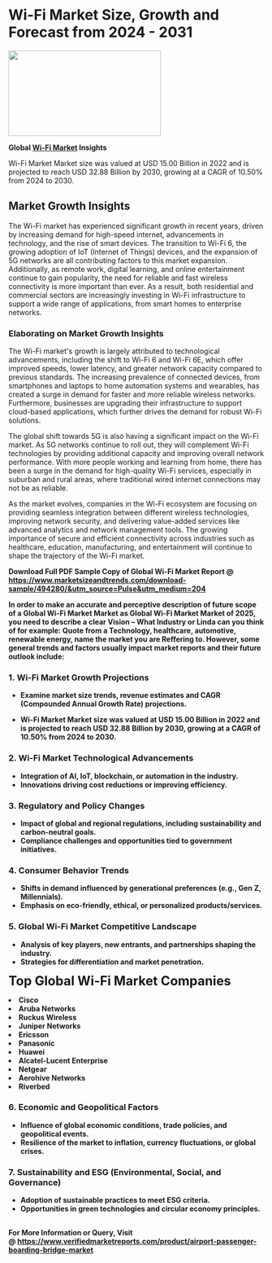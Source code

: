 <H1>Wi-Fi Market Size, Growth and Forecast from 2024 - 2031</H1><img class="aligncenter size-medium wp-image-584254" src="https://thirdeyenews.in/wp-content/uploads/2024/09/Global-Market-Research-300x168.jpeg" alt="" width="300" height="168" /><p><strong>Global&nbsp;<a href="https://www.marketsizeandtrends.com/download-sample/494280/&amp;utm_source=Pulse&amp;utm_medium=204">Wi-Fi Market</a> Insights</strong></p><p>Wi-Fi Market Market size was valued at USD 15.00 Billion in 2022 and is projected to reach USD 32.88 Billion by 2030, growing at a CAGR of 10.50% from 2024 to 2030.</p><p><h2>Market Growth Insights</h2> <p>The Wi-Fi market has experienced significant growth in recent years, driven by increasing demand for high-speed internet, advancements in technology, and the rise of smart devices. The transition to Wi-Fi 6, the growing adoption of IoT (Internet of Things) devices, and the expansion of 5G networks are all contributing factors to this market expansion. Additionally, as remote work, digital learning, and online entertainment continue to gain popularity, the need for reliable and fast wireless connectivity is more important than ever. As a result, both residential and commercial sectors are increasingly investing in Wi-Fi infrastructure to support a wide range of applications, from smart homes to enterprise networks.</p> <p><strong></strong></p> <h3>Elaborating on Market Growth Insights</h3> <p>The Wi-Fi market's growth is largely attributed to technological advancements, including the shift to Wi-Fi 6 and Wi-Fi 6E, which offer improved speeds, lower latency, and greater network capacity compared to previous standards. The increasing prevalence of connected devices, from smartphones and laptops to home automation systems and wearables, has created a surge in demand for faster and more reliable wireless networks. Furthermore, businesses are upgrading their infrastructure to support cloud-based applications, which further drives the demand for robust Wi-Fi solutions.</p> <p>The global shift towards 5G is also having a significant impact on the Wi-Fi market. As 5G networks continue to roll out, they will complement Wi-Fi technologies by providing additional capacity and improving overall network performance. With more people working and learning from home, there has been a surge in the demand for high-quality Wi-Fi services, especially in suburban and rural areas, where traditional wired internet connections may not be as reliable.</p> <p>As the market evolves, companies in the Wi-Fi ecosystem are focusing on providing seamless integration between different wireless technologies, improving network security, and delivering value-added services like advanced analytics and network management tools. The growing importance of secure and efficient connectivity across industries such as healthcare, education, manufacturing, and entertainment will continue to shape the trajectory of the Wi-Fi market.</p> <p><strong></p><p><span class=""><strong>Download Full PDF Sample Copy of Global Wi-Fi Market Report</strong> @ <a href="https://www.marketsizeandtrends.com/download-sample/494280/&amp;utm_source=Pulse&amp;utm_medium=204" target="_blank">https://www.marketsizeandtrends.com/download-sample/494280/&amp;utm_source=Pulse&amp;utm_medium=204</a></span></p><p>In order to make an accurate and perceptive description of future scope of a Global&nbsp;Wi-Fi Market Market as Global&nbsp;Wi-Fi Market Market of 2025, you need to describe a clear Vision &ndash; What Industry or Linda can you think of for example: Quote from a Technology, healthcare, automotive, renewable energy, name the market you are Reffering to. However, some general trends and factors usually impact market reports and their future outlook include:</p><h3>1.&nbsp;<strong>Wi-Fi Market Growth Projections</strong></h3><ul><li>Examine market size trends, revenue estimates and CAGR (Compounded Annual Growth Rate) projections.</li><li><p>Wi-Fi Market Market size was valued at USD 15.00 Billion in 2022 and is projected to reach USD 32.88 Billion by 2030, growing at a CAGR of 10.50% from 2024 to 2030.</p></li></ul><h3>2.&nbsp;<strong>Wi-Fi Market Technological Advancements</strong></h3><ul><li>Integration of AI, IoT, blockchain, or automation in the industry.</li><li>Innovations driving cost reductions or improving efficiency.</li></ul><h3>3.&nbsp;<strong>Regulatory and Policy Changes</strong></h3><ul><li>Impact of global and regional regulations, including sustainability and carbon-neutral goals.</li><li>Compliance challenges and opportunities tied to government initiatives.</li></ul><h3>4.&nbsp;<strong>Consumer Behavior Trends</strong></h3><ul><li>Shifts in demand influenced by generational preferences (e.g., Gen Z, Millennials).</li><li>Emphasis on eco-friendly, ethical, or personalized products/services.</li></ul><h3>5.&nbsp;<strong>Global Wi-Fi Market Competitive Landscape</strong></h3><ul><li>Analysis of key players, new entrants, and partnerships shaping the industry.</li><li>Strategies for differentiation and market penetration.</li></ul><p data-pm-slice="1 1 []"><span style="color: inherit; font-family: inherit; font-size: 25px;">Top Global Wi-Fi Market Companies</span></p><div class="" data-test-id=""><p><li>Cisco</li><li> Aruba Networks</li><li> Ruckus Wireless</li><li> Juniper Networks</li><li> Ericsson</li><li> Panasonic</li><li> Huawei</li><li> Alcatel-Lucent Enterprise</li><li> Netgear</li><li> Aerohive Networks</li><li> Riverbed</li></p></div><h3>6.&nbsp;<strong>Economic and Geopolitical Factors</strong></h3><ul><li>Influence of global economic conditions, trade policies, and geopolitical events.</li><li>Resilience of the market to inflation, currency fluctuations, or global crises.</li></ul><h3>7.&nbsp;<strong>Sustainability and ESG (Environmental, Social, and Governance)</strong></h3><ul><li>Adoption of sustainable practices to meet ESG criteria.</li><li>Opportunities in green technologies and circular economy principles.</li></ul><h2><strong style="font-size: 14px;">For More Information or Query, Visit @&nbsp;</strong><a style="background-color: #ffffff; font-size: 14px;" href="https://www.marketsizeandtrends.com/report/wi-fi-market/" target="_blank">https://www.verifiedmarketreports.com/product/airport-passenger-boarding-bridge-market</a></h2>
